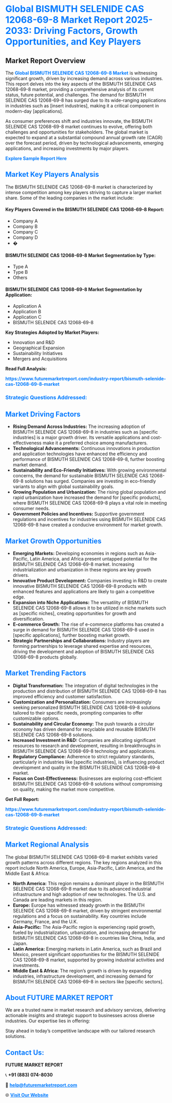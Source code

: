 <h1 style="color: #007BFF;">Global BISMUTH SELENIDE CAS 12068-69-8 Market Report 2025-2033: Driving Factors, Growth Opportunities, and Key Players</h1>

<section id="overview">
<h2>Market Report Overview</h2>
<p>The <a href="https://www.futuremarketreport.com/industry-report/bismuth-selenide-cas-12068-69-8-market" style="color: #007BFF; text-decoration: none;"><strong>Global BISMUTH SELENIDE CAS 12068-69-8 Market</strong></a> is witnessing significant growth, driven by increasing demand across various industries. This report delves into the key aspects of the BISMUTH SELENIDE CAS 12068-69-8 market, providing a comprehensive analysis of its current status, future potential, and challenges. The demand for BISMUTH SELENIDE CAS 12068-69-8 has surged due to its wide-ranging applications in industries such as [insert industries], making it a critical component in modern-day [applications].</p>
<p>As consumer preferences shift and industries innovate, the BISMUTH SELENIDE CAS 12068-69-8 market continues to evolve, offering both challenges and opportunities for stakeholders. The global market is expected to expand at a substantial compound annual growth rate (CAGR) over the forecast period, driven by technological advancements, emerging applications, and increasing investments by major players.</p>
</section>

<section id="overview">
<p><a href="https://www.futuremarketreport.com/request-sample/reportId=116603" style="color: #007BFF; text-decoration: none;"><strong>Explore Sample Report Here</strong></a></p>
</section>

<section id="key-players">
<h2 style="color: #007BFF;">Market Key Players Analysis</h2>
<p>The BISMUTH SELENIDE CAS 12068-69-8 market is characterized by intense competition among key players striving to capture a larger market share. Some of the leading companies in the market include:</p>
<h4>Key Players Covered in the BISMUTH SELENIDE CAS 12068-69-8 Report:</h4>
<ul><li>Company A</li><li>Company B</li><li>Company C</li><li>Company D</li><li>�</li></ul>
<h4>BISMUTH SELENIDE CAS 12068-69-8 Market Segmentation by Type:</h4>
<ul><li>Type A</li><li>Type B</li><li>Others</li></ul>

<h4>BISMUTH SELENIDE CAS 12068-69-8 Market Segmentation by Application:</h4>
<ul><li>Application A</li><li>Application B</li><li>Application C</li><li>BISMUTH SELENIDE CAS 12068-69-8</li></ul>
<p><strong>Key Strategies Adopted by Market Players:</strong></p>
<ul>
<li>Innovation and R&D</li>
<li>Geographical Expansion</li>
<li>Sustainability Initiatives</li>
<li>Mergers and Acquisitions</li>
</ul>
</section>

<section>
<p><strong>Read Full Analysis: </strong></p><a href="https://www.futuremarketreport.com/industry-report/bismuth-selenide-cas-12068-69-8-market" style="color: #007BFF; text-decoration: none;"><strong>https://www.futuremarketreport.com/industry-report/bismuth-selenide-cas-12068-69-8-market</strong></a>
<h3 style="color: #007BFF;">Strategic Questions Addressed:</h3>
</section>

<section id="driving-factors">
<h2 style="color: #007BFF;">Market Driving Factors</h2>
<ul>
<li><strong>Rising Demand Across Industries:</strong> The increasing adoption of BISMUTH SELENIDE CAS 12068-69-8 in industries such as [specific industries] is a major growth driver. Its versatile applications and cost-effectiveness make it a preferred choice among manufacturers.</li>
<li><strong>Technological Advancements:</strong> Continuous innovations in production and application technologies have enhanced the efficiency and performance of BISMUTH SELENIDE CAS 12068-69-8, further boosting market demand.</li>
<li><strong>Sustainability and Eco-Friendly Initiatives:</strong> With growing environmental concerns, the demand for sustainable BISMUTH SELENIDE CAS 12068-69-8 solutions has surged. Companies are investing in eco-friendly variants to align with global sustainability goals.</li>
<li><strong>Growing Population and Urbanization:</strong> The rising global population and rapid urbanization have increased the demand for [specific products], where BISMUTH SELENIDE CAS 12068-69-8 plays a vital role in meeting consumer needs.</li>
<li><strong>Government Policies and Incentives:</strong> Supportive government regulations and incentives for industries using BISMUTH SELENIDE CAS 12068-69-8 have created a conducive environment for market growth.</li>
</ul>
</section>

<section id="growth-opportunities">
<h2 style="color: #007BFF;">Market Growth Opportunities</h2>
<ul>
<li><strong>Emerging Markets:</strong> Developing economies in regions such as Asia-Pacific, Latin America, and Africa present untapped potential for the BISMUTH SELENIDE CAS 12068-69-8 market. Increasing industrialization and urbanization in these regions are key growth drivers.</li>
<li><strong>Innovative Product Development:</strong> Companies investing in R&D to create innovative BISMUTH SELENIDE CAS 12068-69-8 products with enhanced features and applications are likely to gain a competitive edge.</li>
<li><strong>Expansion into Niche Applications:</strong> The versatility of BISMUTH SELENIDE CAS 12068-69-8 allows it to be utilized in niche markets such as [specific niches], creating opportunities for growth and diversification.</li>
<li><strong>E-commerce Growth:</strong> The rise of e-commerce platforms has created a surge in demand for BISMUTH SELENIDE CAS 12068-69-8 used in [specific applications], further boosting market growth.</li>
<li><strong>Strategic Partnerships and Collaborations:</strong> Industry players are forming partnerships to leverage shared expertise and resources, driving the development and adoption of BISMUTH SELENIDE CAS 12068-69-8 products globally.</li>
</ul>
</section>

<section id="trending-factors">
<h2 style="color: #007BFF;">Market Trending Factors</h2>
<ul>
<li><strong>Digital Transformation:</strong> The integration of digital technologies in the production and distribution of BISMUTH SELENIDE CAS 12068-69-8 has improved efficiency and customer satisfaction.</li>
<li><strong>Customization and Personalization:</strong> Consumers are increasingly seeking personalized BISMUTH SELENIDE CAS 12068-69-8 solutions tailored to their specific needs, prompting companies to offer customizable options.</li>
<li><strong>Sustainability and Circular Economy:</strong> The push towards a circular economy has driven demand for recyclable and reusable BISMUTH SELENIDE CAS 12068-69-8 solutions.</li>
<li><strong>Increased Investment in R&D:</strong> Companies are allocating significant resources to research and development, resulting in breakthroughs in BISMUTH SELENIDE CAS 12068-69-8 technology and applications.</li>
<li><strong>Regulatory Compliance:</strong> Adherence to strict regulatory standards, particularly in industries like [specific industries], is influencing product development and quality in the BISMUTH SELENIDE CAS 12068-69-8 market.</li>
<li><strong>Focus on Cost-Effectiveness:</strong> Businesses are exploring cost-efficient BISMUTH SELENIDE CAS 12068-69-8 solutions without compromising on quality, making the market more competitive.</li>
</ul>
</section>

<section>
<p><strong>Get Full Report: </strong></p><a href="https://www.futuremarketreport.com/industry-report/bismuth-selenide-cas-12068-69-8-market" style="color: #007BFF; text-decoration: none;"><strong>https://www.futuremarketreport.com/industry-report/bismuth-selenide-cas-12068-69-8-market</strong></a>
<h3 style="color: #007BFF;">Strategic Questions Addressed:</h3>
</section>


<section id="regional-analysis">
<h2 style="color: #007BFF;">Market Regional Analysis</h2>
<p>The global BISMUTH SELENIDE CAS 12068-69-8 market exhibits varied growth patterns across different regions. The key regions analyzed in this report include North America, Europe, Asia-Pacific, Latin America, and the Middle East & Africa:</p>
<ul>
<li><strong>North America:</strong> This region remains a dominant player in the BISMUTH SELENIDE CAS 12068-69-8 market due to its advanced industrial infrastructure and high adoption of new technologies. The U.S. and Canada are leading markets in this region.</li>
<li><strong>Europe:</strong> Europe has witnessed steady growth in the BISMUTH SELENIDE CAS 12068-69-8 market, driven by stringent environmental regulations and a focus on sustainability. Key countries include Germany, France, and the U.K.</li>
<li><strong>Asia-Pacific:</strong> The Asia-Pacific region is experiencing rapid growth, fueled by industrialization, urbanization, and increasing demand for BISMUTH SELENIDE CAS 12068-69-8 in countries like China, India, and Japan.</li>
<li><strong>Latin America:</strong> Emerging markets in Latin America, such as Brazil and Mexico, present significant opportunities for the BISMUTH SELENIDE CAS 12068-69-8 market, supported by growing industrial activities and investments.</li>
<li><strong>Middle East & Africa:</strong> The region’s growth is driven by expanding industries, infrastructure development, and increasing demand for BISMUTH SELENIDE CAS 12068-69-8 in sectors like [specific sectors].</li>
</ul>
</section>

<footer>
<h2 style="color: #007BFF;">About FUTURE MARKET REPORT</h2>
<p>We are a trusted name in market research and advisory services, delivering actionable insights and strategic support to businesses across diverse industries. Our expertise lies in offering:</p>

<p>Stay ahead in today’s competitive landscape with our tailored research solutions.</p>

<h2 style="color: #007BFF;">Contact Us:</h2>
<p><strong>FUTURE MARKET REPORT</strong></p>
<p>📞 <strong>+91 (883) 074-8030</strong></p>
<p>📧 <strong><a href="mailto:help@futuremarketreport.com" style="color: #007BFF;">help@futuremarketreport.com</a></strong></p>
<p>🌐 <strong><a href="https://www.futuremarketreport.com/" style="color: #007BFF;">Visit Our Website</a></strong></p>
</footer>